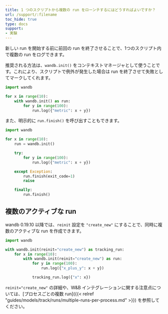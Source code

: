 ```yaml
---
title: 1 つのスクリプトから複数の run をローンチするにはどうすればよいですか？
url: /support/:filename
toc_hide: true
type: docs
support:
- 実験
---
```


新しい run を開始する前に前回の run を終了させることで、1つのスクリプト内で複数の run をログできます。

推奨される方法は、`wandb.init()` をコンテキストマネージャとして使うことです。これにより、スクリプトで例外が発生した場合は run を終了させて失敗としてマークしてくれます。

```python
import wandb

for x in range(10):
    with wandb.init() as run:
        for y in range(100):
            run.log({"metric": x + y})
```

また、明示的に `run.finish()` を呼び出すこともできます。

```python
import wandb

for x in range(10):
    run = wandb.init()

    try:
        for y in range(100):
            run.log({"metric": x + y})

    except Exception:
        run.finish(exit_code=1)
        raise

    finally:
        run.finish()
```

## 複数のアクティブな run

wandb 0.19.10 以降では、`reinit` 設定を `"create_new"` にすることで、同時に複数のアクティブな run を作成できます。

```python
import wandb

with wandb.init(reinit="create_new") as tracking_run:
    for x in range(10):
        with wandb.init(reinit="create_new") as run:
            for y in range(100):
                run.log({"x_plus_y": x + y})

            tracking_run.log({"x": x})
```

`reinit="create_new"` の詳細や、W&B インテグレーションに関する注意点については、[プロセスごとの複数 run]({{< relref "guides/models/track/runs/multiple-runs-per-process.md" >}}) を参照してください。